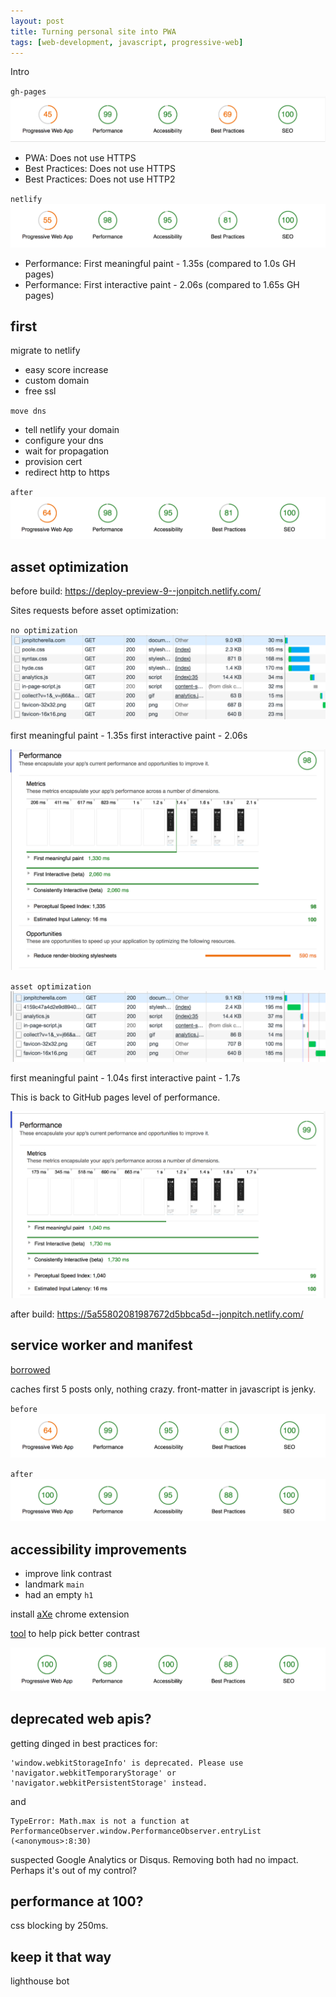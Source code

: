 ```yaml
---
layout: post
title: Turning personal site into PWA
tags: [web-development, javascript, progressive-web]
---
```


Intro
<!--more-->

`gh-pages`
![GitHub Pages](/public/img/posts/20180109/github-pages-lighthouse.png "GitHub Pages - Lighthouse")

- PWA: Does not use HTTPS
- Best Practices: Does not use HTTPS
- Best Practices: Does not use HTTP2

`netlify`
![Netlify](/public/img/posts/20180109/netlify-lighthouse.png "Netlify - Lighthouse")

- Performance: First meaningful paint - 1.35s (compared to 1.0s GH pages)
- Performance: First interactive paint - 2.06s (compared to 1.65s GH pages)

## first
migrate to netlify
- easy score increase
- custom domain
- free ssl

`move dns`
- tell netlify your domain
- configure your dns
- wait for propagation
- provision cert
- redirect http to https

`after`
![Hosted with Netlify](/public/img/posts/20180109/netlify-hosted-lighthouse.png "Hosted Netlify - Lighthouse")

## asset optimization
before build: https://deploy-preview-9--jonpitch.netlify.com/

Sites requests before asset optimization:

`no optimization`
![No asset optimization](/public/img/posts/20180109/no-asset-optimization.png "No asset optimization")

first meaningful paint - 1.35s
first interactive paint - 2.06s

![performance lighthouse - no asset optimization](/public/img/posts/20180109/no-asset-optimization-lighthouse.png "performance lighthouse - no asset optimization")

`asset optimization`
![with asset optimization](/public/img/posts/20180109/asset-optimization.png "With asset optimization")

first meaningful paint - 1.04s
first interactive paint - 1.7s

This is back to GitHub pages level of performance.

![performance lighthouse - asset optimization](/public/img/posts/20180109/asset-optimization-lighthouse.png "performance lighthouse - asset optimization")

after build: https://5a55802081987672d5bbca5d--jonpitch.netlify.com/

## service worker and manifest

[borrowed](https://jamesiv.es/jekyll/amp/2017/05/09/serviceworkers-with-jekyll.html)

caches first 5 posts only, nothing crazy.
front-matter in javascript is jenky.

`before`
![before service worker and manifest](/public/img/posts/20180109/before-worker-manifest.png "before service worker and manifest")

`after`
![after service worker and manifest](/public/img/posts/20180109/after-worker-manifest.png "after service worker and manifest")

## accessibility improvements
- improve link contrast
- landmark `main`
- had an empty `h1`

install [aXe](https://chrome.google.com/webstore/detail/axe/lhdoppojpmngadmnindnejefpokejbdd) chrome extension

[tool](http://leaverou.github.io/contrast-ratio/) to help pick better contrast

![after contrast](/public/img/posts/20180109/a11y-after-lighthouse.png "after a11y updates")

## deprecated web apis?
getting dinged in best practices for:
```
'window.webkitStorageInfo' is deprecated. Please use 'navigator.webkitTemporaryStorage' or 'navigator.webkitPersistentStorage' instead.
```

and
```
TypeError: Math.max is not a function at PerformanceObserver.window.PerformanceObserver.entryList (<anonymous>:8:30)
```

suspected Google Analytics or Disqus. Removing both had no impact. Perhaps it's out of my control?

## performance at 100?
css blocking by 250ms.

## keep it that way
lighthouse bot